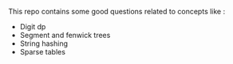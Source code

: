 This repo contains some good questions related to concepts like : </br>

* Digit dp
* Segment and fenwick trees
* String hashing
* Sparse tables
  
